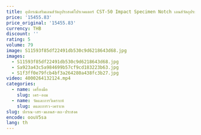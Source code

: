 ```yaml
---
title: อุปกรณ์เสริมเลนส์วัตถุประสงค์โปรเจคเตอร์ CST-50 Impact Specimen Notch เลนส์วัตถุประสงค์พิเศษสําหรับโปรเจคเตอร์
price: '15455.83'
price_original: '15455.83'
currency: THB
discount: ''
rating: 5
volume: 79
image: S11593f85df22491db530c9d6218643d68.jpg
images:
  - S11593f85df22491db530c9d6218643d68.jpg
  - Sa923a43c5a984699b57cf9cd183223b63.jpg
  - S1f3ff0e79fcb4bf3a264280a438fc3b27.jpg
video: 4000264132124.mp4
categories:
  - name: เครื่องมือ
    slug: เคร-องม
  - name: วัดและการวิเคราะห์
    slug: ดและการว-เคราะห
slug: ปกรณ-เสร-มเลนส-ตถ-ประสงค
encode: oouV5sa
lang: th
---
```

  